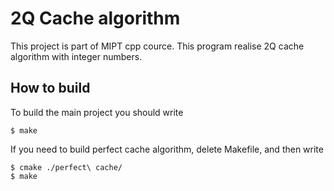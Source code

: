 # 2Q Cache algorithm
This project is part of MIPT cpp cource. This program realise 2Q cache algorithm with integer numbers.

## How to build
To build the main project you should write
```console
$ make
```

If you need to build perfect cache algorithm, delete Makefile, and then write
```console
$ cmake ./perfect\ cache/
$ make
```
